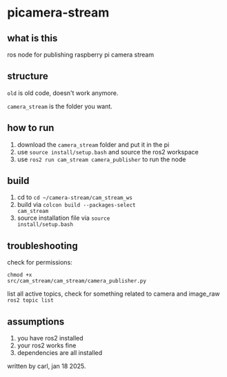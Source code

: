 # picamera-stream 


## what is this
ros node for publishing raspberry pi camera stream 


## structure
<code>old</code> is old code, doesn't work anymore. 

<code>camera_stream</code> is the folder you want. 


## how to run
1. download the <code>camera_stream</code> folder and put it in the pi
2. use <code>source install/setup.bash</code> and source the ros2 workspace 
3. use <code>ros2 run cam_stream camera_publisher</code> to run the node

## build 
1. cd to <code>cd ~/camera-stream/cam_stream_ws</code>
2. build via <code>colcon build --packages-select cam_stream</code>
3. source installation file via <code>source install/setup.bash</code>


## troubleshooting
check for permissions: 

<code>chmod +x src/cam_stream/cam_stream/camera_publisher.py</code>


list all active topics, check for something related to camera and image_raw
<code>ros2 topic list</code>



## assumptions
1. you have ros2 installed
2. your ros2 works fine
3. dependencies are all installed



written by carl, jan 18 2025. 